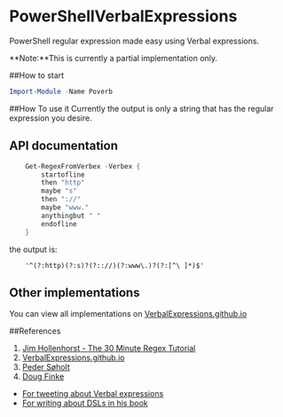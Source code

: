 PowerShellVerbalExpressions
===========================

PowerShell regular expression made easy using Verbal expressions.  
 
**Note:**This is currently a partial implementation only.

##How to start

```powershell
Import-Module -Name Poverb
```

##How To use it
Currently the output is only a string that has the regular expression you desire.

## API documentation

```PowerShell
	Get-RegexFromVerbex -Verbex {
		startofline
		then "http"
		maybe "s"
		then "://"
		maybe "www."
		anythingbut " "
		endofline
	}
```  

the output is:  

```
	'^(?:http)(?:s)?(?:://)(?:www\.)?(?:[^\ ]*)$'
```
## Other implementations  
You can view all implementations on [VerbalExpressions.github.io](http://VerbalExpressions.github.io)

##References
1. [Jim Hollenhorst - The 30 Minute Regex Tutorial](http://www.codeproject.com/Articles/9099/The-30-Minute-Regex-Tutorial) 
1. [VerbalExpressions.github.io](http://VerbalExpressions.github.io)  
1. [Peder Søholt](https://github.com/VerbalExpressions/CSharpVerbalExpressions) 
1. [Doug Finke](http://dougfinke.com/blog/)  
  - [For tweeting about Verbal expressions](https://twitter.com/dfinke/statuses/368724976032964609)
  - [For writing about DSLs in his book](http://shop.oreilly.com/product/0636920024491.do) 
  
